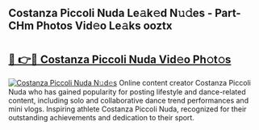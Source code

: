 ## Costanza Piccoli Nuda Le𝚊k𝚎d N𝚞𝚍es - Part-CHm Photos Vid𝚎o Le𝚊ks ooztx

# <h2><a href="http://fbbke63.evod.top/?m=Costanza+Piccoli+Nuda">🔗 👉🔴 Costanza Piccoli Nuda Vid𝚎o Ph𝚘t𝚘s</a></h2>

[![Costanza Piccoli Nuda N𝚞d𝚎s](https://i.imgur.com/8V9OHl7.gif)](http://fbbke63.evod.top/?m=Costanza+Piccoli+Nuda)
Online content creator Costanza Piccoli Nuda who has gained popularity for posting lifestyle and dance-related content, including solo and collaborative dance trend performances and mini vlogs. Inspiring athlete Costanza Piccoli Nuda, recognized for their outstanding achievements and dedication to their sport. 
